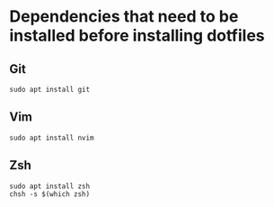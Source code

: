 # Dependencies that need to be installed before installing dotfiles

## Git

```
sudo apt install git
```

## Vim

```
sudo apt install nvim
```

## Zsh

```
sudo apt install zsh
chsh -s $(which zsh)
```


